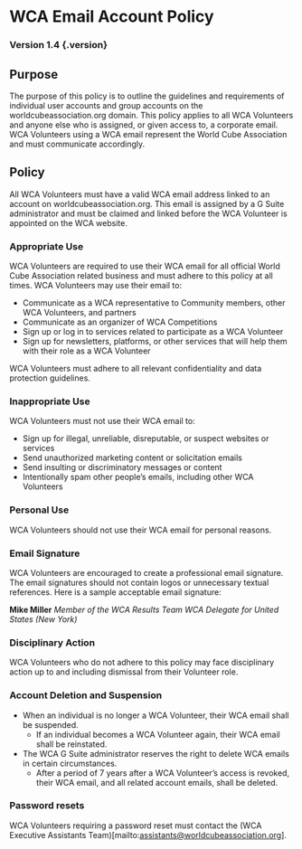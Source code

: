 # WCA Email Account Policy

### Version 1.4 {.version}

## Purpose
The purpose of this policy is to outline the guidelines and requirements of individual user accounts and group accounts on the worldcubeassociation.org domain. This policy applies to all WCA Volunteers and anyone else who is assigned, or given access to, a corporate email. WCA Volunteers using a WCA email represent the World Cube Association and must communicate accordingly.

## Policy
All WCA Volunteers must have a valid WCA email address linked to an account on worldcubeassociation.org. This email is assigned by a G Suite administrator and must be claimed and linked before the WCA Volunteer is appointed on the WCA website.

### Appropriate Use
WCA Volunteers are required to use their WCA email for all official World Cube Association related business and must adhere to this policy at all times. WCA Volunteers may use their email to:

- Communicate as a WCA representative to Community members, other WCA Volunteers, and partners
- Communicate as an organizer of WCA Competitions
- Sign up or log in to services related to participate as a WCA Volunteer
- Sign up for newsletters, platforms, or other services that will help them with their role as a WCA Volunteer

WCA Volunteers must adhere to all relevant confidentiality and data protection guidelines.

### Inappropriate Use
WCA Volunteers must not use their WCA email to:

- Sign up for illegal, unreliable, disreputable, or suspect websites or services
- Send unauthorized marketing content or solicitation emails
- Send insulting or discriminatory messages or content
- Intentionally spam other people’s emails, including other WCA Volunteers

### Personal Use
WCA Volunteers should not use their WCA email for personal reasons.

### Email Signature
WCA Volunteers are encouraged to create a professional email signature. The email signatures should not contain logos or unnecessary textual references. Here is a sample acceptable email signature:

**Mike Miller**
*Member of the WCA Results Team*
*WCA Delegate for United States (New York)*

### Disciplinary Action
WCA Volunteers who do not adhere to this policy may face disciplinary action up to and including dismissal from their Volunteer role.

### Account Deletion and Suspension

- When an individual is no longer a WCA Volunteer, their WCA email shall be suspended.
   - If an individual becomes a WCA Volunteer again, their WCA email shall be reinstated.
- The WCA G Suite administrator reserves the right to delete WCA emails in certain circumstances.
   - After a period of 7 years after a WCA Volunteer’s access is revoked, their WCA email, and all related account emails, shall be deleted.

### Password resets
WCA Volunteers requiring a password reset must contact the (WCA Executive Assistants Team)[mailto:assistants@worldcubeassociation.org].
